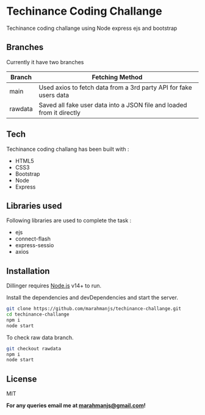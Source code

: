 # Techinance Coding Challange
Techinance coding challange using Node express ejs and bootstrap


## Branches

Currently it have two branches

| Branch | Fetching Method |
| ------ | ------ |
| main | Used axios to fetch data from a 3rd party API for fake users data |
| rawdata | Saved all fake user data into a JSON file and loaded from it directly |


## Tech

Techinance coding challang has been built with :

- HTML5 
- CSS3 
- Bootstrap 
- Node 
- Express 


## Libraries used

Following libraries are used to complete the task :


- ejs 
- connect-flash 
- express-sessio 
- axios 


## Installation

Dillinger requires [Node.js](https://nodejs.org/) v14+ to run.

Install the dependencies and devDependencies and start the server.

```sh
git clone https://github.com/marahmanjs/techinance-challange.git
cd techinance-challange
npm i
node start
```


To check raw data branch.

```sh
git checkout rawdata
npm i
node start
```


## License

MIT

**For any queries email me at marahmanjs@gmail.com!**
